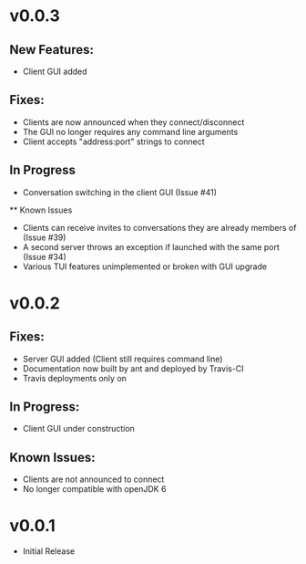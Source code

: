 # v0.0.3
## New Features:
- Client GUI added

## Fixes:
- Clients are now announced when they connect/disconnect
- The GUI no longer requires any command line arguments
- Client accepts "address:port" strings to connect

## In Progress
- Conversation switching in the client GUI (Issue #41)

** Known Issues
- Clients can receive invites to conversations they are already members of (Issue #39)
- A second server throws an exception if launched with the same port (Issue #34)
- Various TUI features unimplemented or broken with GUI upgrade

# v0.0.2
## Fixes:
- Server GUI added (Client still requires command line)
- Documentation now built by ant and deployed by Travis-CI
- Travis deployments only on

## In Progress:
- Client GUI under construction

## Known Issues:
- Clients are not announced to connect
- No longer compatible with openJDK 6

# v0.0.1
- Initial Release